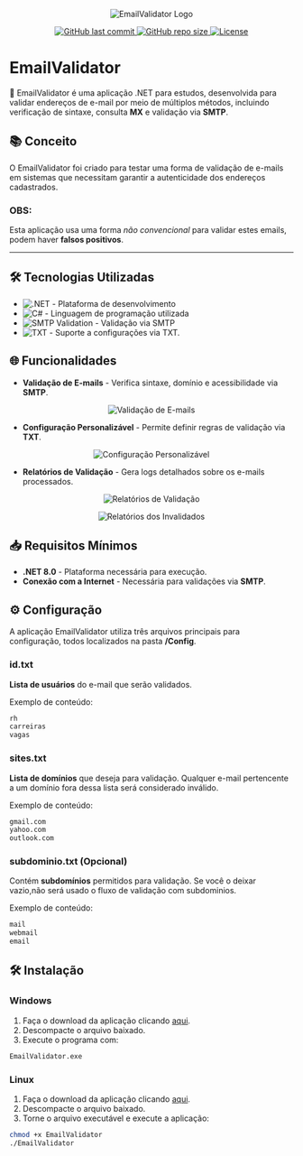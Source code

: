 ﻿<p align="center">
  <img src="https://i.imgur.com/9Kaat1q.jpeg" alt="EmailValidator Logo">
</p>
<p align="center"> <a href="https://github.com/Jorgeluisreis/EmailValidator"> <img alt="GitHub last commit" src="https://img.shields.io/github/last-commit/Jorgeluisreis/EmailValidator"> </a> <a href="https://github.com/Jorgeluisreis/EmailValidator"> <img alt="GitHub repo size" src="https://img.shields.io/github/repo-size/Jorgeluisreis/EmailValidator"> </a> <a href="https://github.com/Jorgeluisreis/EmailValidator"> <img alt="License" src="https://img.shields.io/github/license/Jorgeluisreis/EmailValidator"> </a> </p>

# EmailValidator

🚀 EmailValidator é uma aplicação .NET para estudos, desenvolvida para validar endereços de e-mail por meio de múltiplos métodos, incluindo verificação de sintaxe, consulta **MX** e validação via **SMTP**.

## 📚 Conceito

O EmailValidator foi criado para testar uma forma de validação de e-mails em sistemas que necessitam garantir a autenticidade dos endereços cadastrados.

### OBS:

Esta aplicação usa uma forma *não convencional* para validar estes emails, podem haver **falsos positivos**.

---

## 🛠️ Tecnologias Utilizadas

- ![.NET](https://img.shields.io/badge/.NET-8.0-blue) - Plataforma de desenvolvimento
- ![C#](https://img.shields.io/badge/C%23-11.0-blue) - Linguagem de programação utilizada
- ![SMTP Validation](https://img.shields.io/badge/SMTP_Validation-Yes-green) - Validação via SMTP
- ![TXT](https://img.shields.io/badge/TXT-Supported-green) - Suporte a configurações via TXT.

## 🌐 Funcionalidades

* **Validação de E-mails** - Verifica sintaxe, domínio e acessibilidade via **SMTP**.
<p align="center">
  <img src="https://i.imgur.com/WwHoI4H.jpeg" alt="Validação de E-mails">
</p>

* **Configuração Personalizável** - Permite definir regras de validação via **TXT**.
<p align="center">
  <img src="https://i.imgur.com/OV3OA6c.jpeg" alt="Configuração Personalizável">
</p>

* **Relatórios de Validação** - Gera logs detalhados sobre os e-mails processados.
<p align="center">
  <img src="https://i.imgur.com/GWKpy2T.jpeg" alt="Relatórios de Validação">
</p>

<p align="center">
  <img src="https://i.imgur.com/AmL5U7X.jpeg" alt="Relatórios dos Invalidados">
</p>

## 📥 Requisitos Mínimos

* **.NET 8.0** - Plataforma necessária para execução.
* **Conexão com a Internet** - Necessária para validações via **SMTP**.

## ⚙️ Configuração

A aplicação EmailValidator utiliza três arquivos principais para configuração, todos localizados na pasta **/Config**.

### id.txt

**Lista de usuários** do e-mail que serão validados.

Exemplo de conteúdo:
```bash
rh
carreiras
vagas
```

### sites.txt

**Lista de domínios** que deseja para validação. Qualquer e-mail pertencente a um domínio fora dessa lista será considerado inválido.

Exemplo de conteúdo:
```bash
gmail.com
yahoo.com
outlook.com
```

### subdominio.txt (Opcional)

Contém **subdomínios** permitidos para validação. Se você o deixar vazio,não será usado o fluxo de validação com subdominios.

Exemplo de conteúdo:
```bash
mail
webmail
email
```

## 🛠️ Instalação

### Windows

1. Faça o download da aplicação clicando [aqui](https://github.com/Jorgeluisreis/EmailValidator/releases).
2. Descompacte o arquivo baixado.
3. Execute o programa com:

```sh
EmailValidator.exe
```

### Linux

1. Faça o download da aplicação clicando [aqui](https://github.com/Jorgeluisreis/EmailValidator/releases).
2. Descompacte o arquivo baixado.
3. Torne o arquivo executável e execute a aplicação:

```sh
chmod +x EmailValidator
./EmailValidator
```
